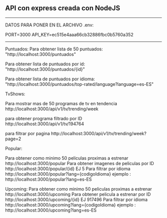 ## API con express creada con NodeJS
--------------------------------------------------------------------------------------------

DATOS PARA PONER EN EL ARCHIVO .env: 

PORT=3000
API_KEY=ec515e4aaa66cb32886fbc0b5760a352

--------------------------------------------------------------------------------------------

Puntuados:
Para obtener lista de 50 puntuados: "http://localhost:3000/puntuados"

Para obtener lista de puntuados por id: "http://localhost:3000/puntuados/{id}"

Para obtener lista de puntuados por idioma: "http://localhost:3000/puntuados/top-rated/language?language=es-ES"

TvShows:

Para mostrar mas de 50 programas de tv en tendencia http://localhost:3000/api/v1/tv/trending/week

para obtener programa filtrado por ID http://localhost:3000/api/v1/tv/194764

para filtrar por pagina http://localhost:3000/api/v1/tv/trending/week?page=2

Popular:

Para obtener como minimo 50 peliculas proximas a estrenar http://localhost:3000/popular
Para obtener imagenes de peliculas por ID http://localhost:3000/popular/{id} EJ 5
Para filtrar por idioma http://localhost:3000/popular?lang={codigoIdioma} ejemplo : http://localhost:3000/popular?lang=es-ES


Upcoming: 
Para obtener como minimo 50 peliculas proximas a estrenar http://localhost:3000/upcoming
Para obtener pelicula a estrenar por ID http://localhost:3000/upcoming/{id} EJ 917496
Para filtrar por idioma http://localhost:3000/upcoming?lang={codigoIdioma} ejemplo : http://localhost:3000/upcoming?lang=es-ES 
